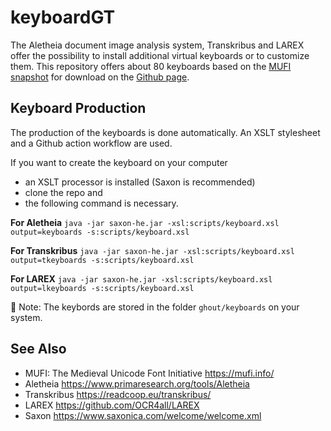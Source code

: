 # keyboardGT

The Aletheia document image analysis system, Transkribus and LAREX offer the possibility to install additional virtual keyboards or to customize them.
This repository offers about 80 keyboards based on the [MUFI snapshot](https://mufi.info/m.php?p=mufiexport) for download on the [Github page](https://tboenig.github.io/keyboardGT/overview.html).



## Keyboard Production

The production of the keyboards is done automatically. 
An XSLT stylesheet and a Github action workflow are used.

If you want to create the keyboard on your computer 
- an XSLT processor is installed (Saxon is recommended)
- clone the repo and 
- the following command is necessary.

**For Aletheia**
`java -jar saxon-he.jar -xsl:scripts/keyboard.xsl output=keyboards -s:scripts/keyboard.xsl `

**For Transkribus**
`java -jar saxon-he.jar -xsl:scripts/keyboard.xsl output=tkeyboards -s:scripts/keyboard.xsl `

**For LAREX**
`java -jar saxon-he.jar -xsl:scripts/keyboard.xsl output=lkeyboards -s:scripts/keyboard.xsl `

📝 Note: The keybords are stored in the folder `ghout/keyboards` on your system.

## See Also

- MUFI: The Medieval Unicode Font Initiative https://mufi.info/
- Aletheia https://www.primaresearch.org/tools/Aletheia
- Transkribus https://readcoop.eu/transkribus/
- LAREX https://github.com/OCR4all/LAREX
- Saxon https://www.saxonica.com/welcome/welcome.xml
